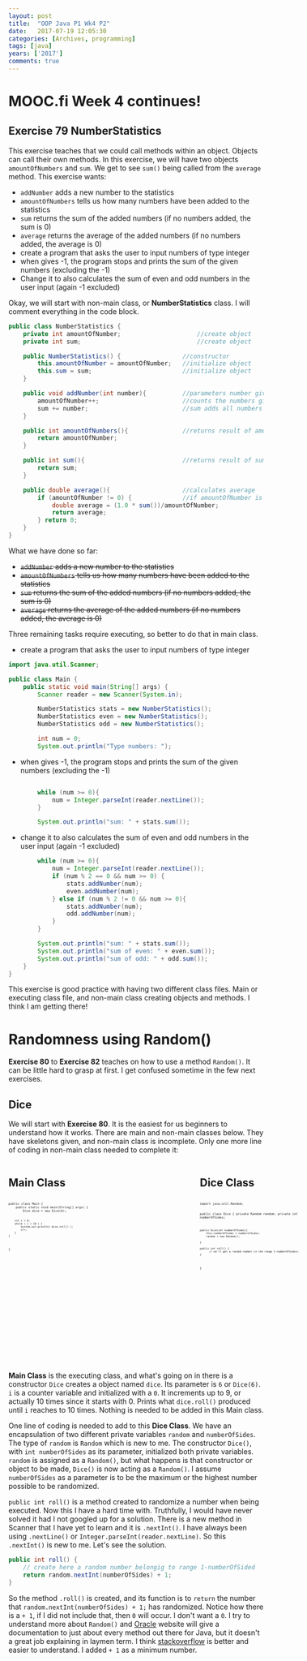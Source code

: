 ```yaml
---
layout: post
title:  "OOP Java P1 Wk4 P2"
date:   2017-07-19 12:05:30
categories: [Archives, programming] 
tags: [java]
years: ['2017']
comments: true
---
```


# MOOC.fi Week 4 continues!

## Exercise 79 NumberStatistics

This exercise teaches that we could call methods within an object. Objects can call their own methods. In this exercise, we will have two objects `amountOfNumbers` and `sum`. We get to see `sum()` being called from the `average` method.  This exercise wants:

- `addNumber` adds a new number to the statistics
- `amountOfNumbers` tells us how many numbers have been added to the statistics
- `sum` returns the sum of the added numbers (if no numbers added, the sum is 0)
- `average` returns the average of the added numbers (if no numbers added, the average is 0)
- create a program that asks the user to input numbers of type integer
- when gives -1, the program stops and prints the sum of the given numbers (excluding the -1)
- Change it to also calculates the sum of even and odd numbers in the user input (again -1 excluded)

Okay, we will start with non-main class, or <strong>NumberStatistics</strong> class. I will comment everything in the code block.

```java
public class NumberStatistics {                           
    private int amountOfNumber;                     //create object  
    private int sum;                                //create object

    public NumberStatistics() {                 //constructor
        this.amountOfNumber = amountOfNumber;   //initialize object
        this.sum = sum;                         //initialize object
    }

    public void addNumber(int number){          //parameters number given by user
        amountOfNumber++;                       //counts the numbers given by user
        sum += number;                          //sum adds all numbers given by user
    }

    public int amountOfNumbers(){               //returns result of amountOfNumbers++
        return amountOfNumber;
    }

    public int sum(){                           //returns result of sum +=number                 
        return sum;
    }

    public double average(){                    //calculates average
        if (amountOfNumber != 0) {              //if amountOfNumber is not 0
            double average = (1.0 * sum())/amountOfNumber;
            return average;
        } return 0;
    }
}
```

What we have done so far:

- ~~`addNumber` adds a new number to the statistics~~
- ~~`amountOfNumbers` tells us how many numbers have been added to the statistics~~
- ~~`sum` returns the sum of the added numbers (if no numbers added, the sum is 0)~~
- ~~`average` returns the average of the added numbers (if no numbers added, the average is 0)~~

Three remaining tasks require executing, so better to do that in main class.

- create a program that asks the user to input numbers of type integer

```java
import java.util.Scanner;

public class Main {
    public static void main(String[] args) {
        Scanner reader = new Scanner(System.in);

        NumberStatistics stats = new NumberStatistics();
        NumberStatistics even = new NumberStatistics();
        NumberStatistics odd = new NumberStatistics();

        int num = 0;
        System.out.println("Type numbers: ");
```

- when gives -1, the program stops and prints the sum of the given numbers (excluding the -1)

```java

        while (num >= 0){
            num = Integer.parseInt(reader.nextLine());
        }

        System.out.println("sum: " + stats.sum());
```

- change it to also calculates the sum of even and odd numbers in the user input (again -1 excluded)

```java
        while (num >= 0){
            num = Integer.parseInt(reader.nextLine());
            if (num % 2 == 0 && num >= 0) {
                stats.addNumber(num);
                even.addNumber(num);
            } else if (num % 2 != 0 && num >= 0){
                stats.addNumber(num);
                odd.addNumber(num);
            }
        }

        System.out.println("sum: " + stats.sum());
        System.out.println("sum of even: " + even.sum());
        System.out.println("sum of odd: " + odd.sum());
    }
}
```

This exercise is good practice with having two different class files. Main or executing class file, and non-main class creating objects and methods. I think I am getting there!

# Randomness using Random()

<strong>Exercise 80</strong> to <strong>Exercise 82</strong> teaches on how to use a method `Random()`. It can be little hard to grasp at first. I get confused sometime in the few next exercises.

## Dice

We will start with <strong>Exercise 80</strong>. It is the easiest for us beginners to understand how it works. There are main and non-main classes below. They have skeletons given, and non-main class is incomplete. Only one more line of coding in non-main class needed to complete it:

<div style="-webkit-column-count: 2; -moz-column-count: 2; column-count: 2; width: 750px; height: 400; margin: auto">
  <div style="float: left; width: 372px; height: auto">
      <h2>Main Class</h2>
      <pre style="width: 370px; height: 270px; font-size: 50%">
        <code class="language-java">
public class Main {
    public static void main(String[] args) {
        Dice dice = new Dice(6);

        int i = 0;
        while ( i < 10 ) {
            System.out.println( dice.roll() );
            i++;
        }
    }
}
        </code>
      </pre>
  </div>
  <div style="float: right; width: 372px; height: auto; margin-top: .5px">
      <h2>Dice Class</h2>
      <pre style="width: 370px; height: 270px; font-size: 50%">
        <code class="language-java">
import java.util.Random;

public class Dice {
    private Random random;
    private int numberOfSides;

    public Dice(int numberOfSides){
        this.numberOfSides = numberofSides;
        random = new Random();

    }

    public int roll() {
          // we'll get a random number in the range 1-numberOfSides<
    }
}
        </code>
      </pre>
  </div>
</div>

<strong>Main Class</strong> is the executing class, and what's going on in there is a constructor `Dice` creates a object named `dice`. Its parameter is `6` or `Dice(6)`.  `i` is a counter variable and initialized with a `0`. It increments up to 9, or actually 10 times since it starts with 0. Prints what `dice.roll()` produced until `i` reaches to 10 times. Nothing is needed to be added in this Main class.

One line of coding is needed to add to this <strong>Dice Class</strong>. We have an encapsulation of two different private variables `random` and `numberOfSides`. The type of `random` is `Random` which is new to me. The constructor `Dice()`, with `int numberOfSides` as its parameter, initialized both private variables. `random` is assigned as a `Random()`, but what happens is that constructor or object to be made, `Dice()` is now acting as a `Random()`. I assume `numberOfSides` as a parameter is to be the maximum or the highest number possible to be randomized.

`public int roll()` is a method created to randomize a number when being executed. Now this I have a hard time with. Truthfully, I would have never solved it had I not googled up for a solution. There is a new method in Scanner that I have yet to learn and it is `.nextInt()`. I have always been using `.nextLine()` or `Integer.parseInt(reader.nextLine)`. So this `.nextInt()` is new to me. Let's see the solution.

```java
public int roll() {
    // create here a random number belongig to range 1-numberOfSided
    return random.nextInt(numberOfSides) + 1;
}
```

So the method `.roll()` is created, and its function is to `return` the number that `random.nextInt(numberOfSides) + 1;` has randomized. Notice how there is a `+ 1`, if I did not include that, then `0` will occur. I don't want a `0`. I try to understand more about `Random()` and [Oracle][Oracle] website will give a documentation to just about every method out there for Java, but it doesn't a great job explaining in laymen term. I think [stackoverflow][stackoverflow] is better and easier to understand. I added `+ 1` as a minimum number. 


[Oracle]: https://docs.oracle.com/javase/7/docs/api/java/util/Random.html
[stackoverflow]: https://stackoverflow.com/questions/20389890/generating-a-random-number-between-1-and-10-java
